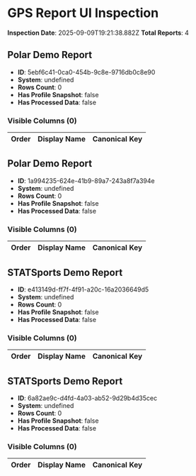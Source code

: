 # GPS Report UI Inspection

**Inspection Date**: 2025-09-09T19:21:38.882Z
**Total Reports**: 4

## Polar Demo Report

- **ID**: 5ebf6c41-0ca0-454b-9c8e-9716db0c8e90
- **System**: undefined
- **Rows Count**: 0
- **Has Profile Snapshot**: false
- **Has Processed Data**: false

### Visible Columns (0)

| Order | Display Name | Canonical Key |
|-------|--------------|---------------|

## Polar Demo Report

- **ID**: 1a994235-624e-41b9-89a7-243a8f7a394e
- **System**: undefined
- **Rows Count**: 0
- **Has Profile Snapshot**: false
- **Has Processed Data**: false

### Visible Columns (0)

| Order | Display Name | Canonical Key |
|-------|--------------|---------------|

## STATSports Demo Report

- **ID**: e413149d-ff7f-4f91-a20c-16a2036649d5
- **System**: undefined
- **Rows Count**: 0
- **Has Profile Snapshot**: false
- **Has Processed Data**: false

### Visible Columns (0)

| Order | Display Name | Canonical Key |
|-------|--------------|---------------|

## STATSports Demo Report

- **ID**: 6a82ae9c-d4fd-4a03-ab52-9d29b4d35cec
- **System**: undefined
- **Rows Count**: 0
- **Has Profile Snapshot**: false
- **Has Processed Data**: false

### Visible Columns (0)

| Order | Display Name | Canonical Key |
|-------|--------------|---------------|


